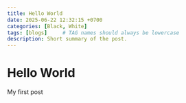 ```yaml
---
title: Hello World
date: 2025-06-22 12:32:15 +0700
categories: [Black, White]
tags: [blogs]     # TAG names should always be lowercase
description: Short summary of the post.
---
```



# Hello World


My first post
